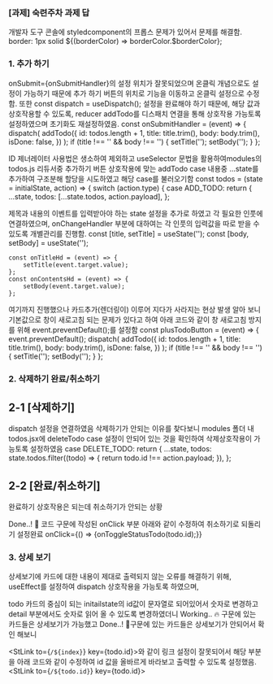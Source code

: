 ### [과제] 숙련주차 과제 답

개발자 도구 콘솔에 styledcomponent의 프롭스 문제가 있어서 문제를 해결함.
border: 1px solid ${(borderColor) => borderColor.$borderColor};

### 1. 추가 하기

onSubmit={onSubmitHandler}의 설정 위치가 잘못되었으며 온클릭 개념으로도 설정이 가능하기 때문에 추가 하기 버튼의 위치로 기능을 이동하고 온클릭 설정으로 수정함.
또한 const dispatch = useDispatch(); 설정을 완료해야 하기 때문에, 해당 값과 상호작용할 수 있도록,
reducer addTodo를 디스패치 연결을 통해 상호작용 가능토록 설정하였으며 초기화도 재설정하였음.
const onSubmitHandler = (event) => {
dispatch(
addTodo({
id: todos.length + 1,
title: title.trim(),
body: body.trim(),
isDone: false,
})
);
if (title !== '' && body !== '') {
setTitle('');
setBody('');
}
};

ID 제너레이터 사용법은 생소하여 제외하고 useSelector 문법을 활용하여modules의 todos.js 리듀서중 추가하기 버튼 상호작용에 맞는 addTodo case 내용중 ...state를 추가하여 구조분해 할당을 시도하였고 해당 case를 불러오기함
const todos = (state = initialState, action) => {
switch (action.type) {
case ADD_TODO:
return {
...state,
todos: [...state.todos, action.payload],
};

제목과 내용의 이벤트를 입력받아야 하는 state 설정을 추가로 하였고
각 필요한 인풋에 연결하였으며, onChangeHandler 부분에 대하여는 각 인풋의 입력값을 따로 받을 수 있도록 개별관리를 진행함.
const [title, setTitle] = useState('');
const [body, setBody] = useState('');

    const onTitleHd = (event) => {
        setTitle(event.target.value);
    };
    const onContentsHd = (event) => {
        setBody(event.target.value);
    };

여기까지 진행했으나 카드추가(렌더링이) 이루어 지다가 사라지는 현상 발생
알아 보니 기본값으로 창이 새로고침 되는 문제가 있다고 하여
아래 코드와 같이 창 새로고침 방지를 위해 event.preventDefault();를 설정함
const plusTodoButton = (event) => {
event.preventDefault();
dispatch(
addTodo({
id: todos.length + 1,
title: title.trim(),
body: body.trim(),
isDone: false,
})
);
if (title !== '' && body !== '') {
setTitle('');
setBody('');
}
};

### 2. 삭제하기 완료/취소하기

## 2-1 [삭제하기]

dispatch 설정을 연결하였음 삭제하기가 안되는 이유를 찾다보니 modules 폴더 내 todos.jsx에 deleteTodo case 설정이 안되어 있는 것을 확인하여 삭제상호작용이 가능토록 설정하였음
case DELETE_TODO:
return {
...state,
todos: state.todos.filter((todo) => {
return todo.id !== action.payload;
}),
};

## 2-2 [완료/취소하기]

완료하기 상호작용은 되는데 취소하기가 안되는 상황

Done..! 🎉 코드 구문에 작성된 onClick 부분 아래와 같이 수정하여 취소하기로 되돌리기 설정완료
onClick={() => {onToggleStatusTodo(todo.id);}}

### 3. 상세 보기

상세보기에 카드에 대한 내용이 제대로 출력되지 않는 오류를 해결하기 위해,
useEffect를 설정하여 dispatch 상호작용을 가능토록 하였으며,

todo 카드의 중심이 되는 initailstate의 id값이 문자열로 되어있어서 숫자로 변경하고
detail 부분에서도 숫자로 읽어 올 수 있도록 변경하였더니 Working.. 🔥 구문에 있는 카드들은
상세보기가 가능했고 Done..! 🎉구문에 있는 카드들은 상세보기가 안되어서 확인 해보니

<StLink to={`/${index}`} key={todo.id}>와 같이 링크 설정이 잘못되어서 해당 부분을 아래 코드와 같이 수정하여 id 값을 올바르게 바라보고 출력할 수 있도록 설정했음.
<StLink to={`/${todo.id}`} key={todo.id}>
